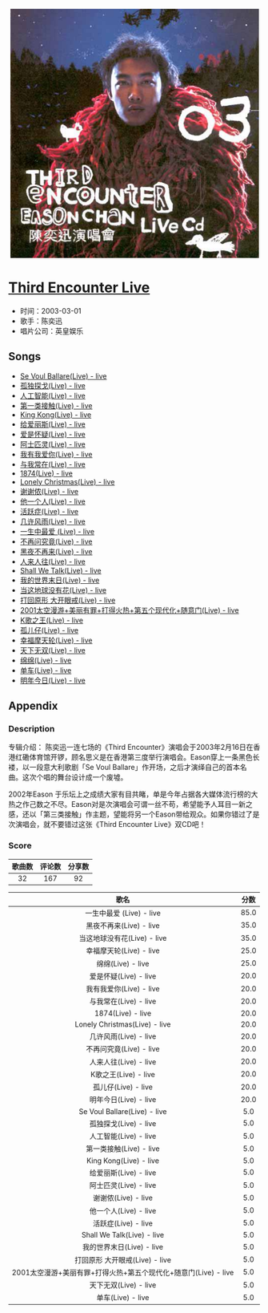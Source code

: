 <p align="center">
	<img src="imgs/third_encounter_live.jpg" alt="album_img" />
</p>

# [Third Encounter Live](https://music.163.com/album?id=6551)

* 时间：2003-03-01
* 歌手：陈奕迅
* 唱片公司：英皇娱乐
## Songs

* [Se Voul Ballare(Live) - live](songs/se_voul_ballare_live_live_66867/README.md)
* [孤独探戈(Live) - live](songs/孤独探戈_live_live_66870/README.md)
* [人工智能(Live) - live](songs/人工智能_live_live_66873/README.md)
* [第一类接触(Live) - live](songs/第一类接触_live_live_66875/README.md)
* [King Kong(Live) - live](songs/king_kong_live_live_66877/README.md)
* [给爱丽斯(Live) - live](songs/给爱丽斯_live_live_66879/README.md)
* [爱是怀疑(Live) - live](songs/爱是怀疑_live_live_66881/README.md)
* [阿士匹灵(Live) - live](songs/阿士匹灵_live_live_66883/README.md)
* [我有我爱你(Live) - live](songs/我有我爱你_live_live_66884/README.md)
* [与我常在(Live) - live](songs/与我常在_live_live_66885/README.md)
* [1874(Live) - live](songs/_live_live_66886/README.md)
* [Lonely Christmas(Live) - live](songs/lonely_christmas_live_live_66887/README.md)
* [谢谢侬(Live) - live](songs/谢谢侬_live_live_66888/README.md)
* [他一个人(Live) - live](songs/他一个人_live_live_66889/README.md)
* [活跃症(Live) - live](songs/活跃症_live_live_66892/README.md)
* [几许风雨(Live) - live](songs/几许风雨_live_live_66893/README.md)
* [一生中最爱 (Live) - live](songs/一生中最爱_live_live_66895/README.md)
* [不再问究竟(Live) - live](songs/不再问究竟_live_live_66897/README.md)
* [黑夜不再来(Live) - live](songs/黑夜不再来_live_live_66899/README.md)
* [人来人往(Live) - live](songs/人来人往_live_live_66900/README.md)
* [Shall We Talk(Live) - live](songs/shall_we_talk_live_live_66902/README.md)
* [我的世界末日(Live) - live](songs/我的世界末日_live_live_66904/README.md)
* [当这地球没有花(Live) - live](songs/当这地球没有花_live_live_66906/README.md)
* [打回原形 大开眼戒(Live) - live](songs/打回原形_大开眼戒_live_live_66909/README.md)
* [2001太空漫游+美丽有罪+打得火热+第五个现代化+随意门(Live) - live](songs/_太空漫游_美丽有罪_打得火热_第五个现代化_随意门_live_live_66912/README.md)
* [K歌之王(Live) - live](songs/k歌之王_live_live_66914/README.md)
* [孤儿仔(Live) - live](songs/孤儿仔_live_live_66916/README.md)
* [幸福摩天轮(Live) - live](songs/幸福摩天轮_live_live_66918/README.md)
* [天下无双(Live) - live](songs/天下无双_live_live_66920/README.md)
* [绵绵(Live) - live](songs/绵绵_live_live_66923/README.md)
* [单车(Live) - live](songs/单车_live_live_66926/README.md)
* [明年今日(Live) - live](songs/明年今日_live_live_66929/README.md)
## Appendix

### Description

专辑介绍： 陈奕迅一连七场的《Third Encounter》演唱会于2003年2月16日在香港红磡体育馆开锣，顾名思义是在香港第三度举行演唱会。Eason穿上一条黑色长褛，以一段意大利歌剧「Se Voul Ballare」作开场，之后才演绎自己的首本名曲。这次个唱的舞台设计成一个废墟。

2002年Eason 于乐坛上之成绩大家有目共睹，单是今年占据各大媒体流行榜的大热之作己数之不尽。Eason对是次演唱会可谓一丝不苟，希望能予人耳目一新之感，还以「第三类接触」作主题，望能将另一个Eason带给观众。如果你错过了是次演唱会，就不要错过这张《Third Encounter Live》双CD吧！

### Score

|歌曲数|评论数|分享数|
|:---:|:---:|:---:|
|32|167|92|

|歌名|分数|
|:---:|:---:|
|一生中最爱 (Live) - live|85.0
|黑夜不再来(Live) - live|35.0
|当这地球没有花(Live) - live|35.0
|幸福摩天轮(Live) - live|25.0
|绵绵(Live) - live|25.0
|爱是怀疑(Live) - live|20.0
|我有我爱你(Live) - live|20.0
|与我常在(Live) - live|20.0
|1874(Live) - live|20.0
|Lonely Christmas(Live) - live|20.0
|几许风雨(Live) - live|20.0
|不再问究竟(Live) - live|20.0
|人来人往(Live) - live|20.0
|K歌之王(Live) - live|20.0
|孤儿仔(Live) - live|20.0
|明年今日(Live) - live|20.0
|Se Voul Ballare(Live) - live|5.0
|孤独探戈(Live) - live|5.0
|人工智能(Live) - live|5.0
|第一类接触(Live) - live|5.0
|King Kong(Live) - live|5.0
|给爱丽斯(Live) - live|5.0
|阿士匹灵(Live) - live|5.0
|谢谢侬(Live) - live|5.0
|他一个人(Live) - live|5.0
|活跃症(Live) - live|5.0
|Shall We Talk(Live) - live|5.0
|我的世界末日(Live) - live|5.0
|打回原形 大开眼戒(Live) - live|5.0
|2001太空漫游+美丽有罪+打得火热+第五个现代化+随意门(Live) - live|5.0
|天下无双(Live) - live|5.0
|单车(Live) - live|5.0
